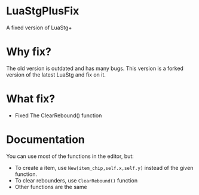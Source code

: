 # LuaStgPlusFix
A fixed version of LuaStg+
# Why fix?
The old version is outdated and has many bugs. This version is a forked version of the latest LuaStg and fix on it.
# What fix?
- Fixed The ClearRebound() function
# Documentation
You can use most of the functions in the editor, but:
- To create a item, use `New(item_chip,self.x,self.y)` instead of the given function.
- To clear rebounders, use `ClearRebound()` function
- Other functions are the same